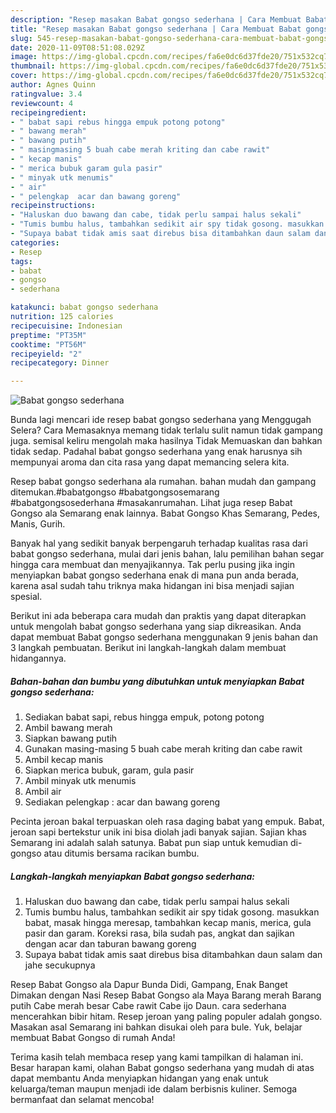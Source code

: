 ```yaml
---
description: "Resep masakan Babat gongso sederhana | Cara Membuat Babat gongso sederhana Yang Lezat"
title: "Resep masakan Babat gongso sederhana | Cara Membuat Babat gongso sederhana Yang Lezat"
slug: 545-resep-masakan-babat-gongso-sederhana-cara-membuat-babat-gongso-sederhana-yang-lezat
date: 2020-11-09T08:51:08.029Z
image: https://img-global.cpcdn.com/recipes/fa6e0dc6d37fde20/751x532cq70/babat-gongso-sederhana-foto-resep-utama.jpg
thumbnail: https://img-global.cpcdn.com/recipes/fa6e0dc6d37fde20/751x532cq70/babat-gongso-sederhana-foto-resep-utama.jpg
cover: https://img-global.cpcdn.com/recipes/fa6e0dc6d37fde20/751x532cq70/babat-gongso-sederhana-foto-resep-utama.jpg
author: Agnes Quinn
ratingvalue: 3.4
reviewcount: 4
recipeingredient:
- " babat sapi rebus hingga empuk potong potong"
- " bawang merah"
- " bawang putih"
- " masingmasing 5 buah cabe merah kriting dan cabe rawit"
- " kecap manis"
- " merica bubuk garam gula pasir"
- " minyak utk menumis"
- " air"
- " pelengkap  acar dan bawang goreng"
recipeinstructions:
- "Haluskan duo bawang dan cabe, tidak perlu sampai halus sekali"
- "Tumis bumbu halus, tambahkan sedikit air spy tidak gosong. masukkan babat, masak hingga meresap, tambahkan kecap manis, merica, gula pasir dan garam. Koreksi rasa, bila sudah pas, angkat dan sajikan dengan acar dan taburan bawang goreng"
- "Supaya babat tidak amis saat direbus bisa ditambahkan daun salam dan jahe secukupnya"
categories:
- Resep
tags:
- babat
- gongso
- sederhana

katakunci: babat gongso sederhana 
nutrition: 125 calories
recipecuisine: Indonesian
preptime: "PT35M"
cooktime: "PT56M"
recipeyield: "2"
recipecategory: Dinner

---
```



![Babat gongso sederhana](https://img-global.cpcdn.com/recipes/fa6e0dc6d37fde20/751x532cq70/babat-gongso-sederhana-foto-resep-utama.jpg)

Bunda lagi mencari ide resep babat gongso sederhana yang Menggugah Selera? Cara Memasaknya memang tidak terlalu sulit namun tidak gampang juga. semisal keliru mengolah maka hasilnya Tidak Memuaskan dan bahkan tidak sedap. Padahal babat gongso sederhana yang enak harusnya sih mempunyai aroma dan cita rasa yang dapat memancing selera kita.

Resep babat gongso sederhana ala rumahan. bahan mudah dan gampang ditemukan.#babatgongso #babatgongsosemarang #babatgongsosederhana #masakanrumahan. Lihat juga resep Babat Gongso ala Semarang enak lainnya. Babat Gongso Khas Semarang, Pedes, Manis, Gurih.

Banyak hal yang sedikit banyak berpengaruh terhadap kualitas rasa dari babat gongso sederhana, mulai dari jenis bahan, lalu pemilihan bahan segar hingga cara membuat dan menyajikannya. Tak perlu pusing jika ingin menyiapkan babat gongso sederhana enak di mana pun anda berada, karena asal sudah tahu triknya maka hidangan ini bisa menjadi sajian spesial.


Berikut ini ada beberapa cara mudah dan praktis yang dapat diterapkan untuk mengolah babat gongso sederhana yang siap dikreasikan. Anda dapat membuat Babat gongso sederhana menggunakan 9 jenis bahan dan 3 langkah pembuatan. Berikut ini langkah-langkah dalam membuat hidangannya.

<!--inarticleads1-->

##### Bahan-bahan dan bumbu yang dibutuhkan untuk menyiapkan Babat gongso sederhana:

1. Sediakan  babat sapi, rebus hingga empuk, potong potong
1. Ambil  bawang merah
1. Siapkan  bawang putih
1. Gunakan  masing-masing 5 buah cabe merah kriting dan cabe rawit
1. Ambil  kecap manis
1. Siapkan  merica bubuk, garam, gula pasir
1. Ambil  minyak utk menumis
1. Ambil  air
1. Sediakan  pelengkap : acar dan bawang goreng


Pecinta jeroan bakal terpuaskan oleh rasa daging babat yang empuk. Babat, jeroan sapi bertekstur unik ini bisa diolah jadi banyak sajian. Sajian khas Semarang ini adalah salah satunya. Babat pun siap untuk kemudian di-gongso atau ditumis bersama racikan bumbu. 

<!--inarticleads2-->

##### Langkah-langkah menyiapkan Babat gongso sederhana:

1. Haluskan duo bawang dan cabe, tidak perlu sampai halus sekali
1. Tumis bumbu halus, tambahkan sedikit air spy tidak gosong. masukkan babat, masak hingga meresap, tambahkan kecap manis, merica, gula pasir dan garam. Koreksi rasa, bila sudah pas, angkat dan sajikan dengan acar dan taburan bawang goreng
1. Supaya babat tidak amis saat direbus bisa ditambahkan daun salam dan jahe secukupnya


Resep Babat Gongso ala Dapur Bunda Didi, Gampang, Enak Banget Dimakan dengan Nasi Resep Babat Gongso ala Maya Barang merah Barang putih Cabe merah besar Cabe rawit Cabe ijo Daun. cara sederhana mencerahkan bibir hitam. Resep jeroan yang paling populer adalah gongso. Masakan asal Semarang ini bahkan disukai oleh para bule. Yuk, belajar membuat Babat Gongso di rumah Anda! 

Terima kasih telah membaca resep yang kami tampilkan di halaman ini. Besar harapan kami, olahan Babat gongso sederhana yang mudah di atas dapat membantu Anda menyiapkan hidangan yang enak untuk keluarga/teman maupun menjadi ide dalam berbisnis kuliner. Semoga bermanfaat dan selamat mencoba!
